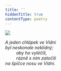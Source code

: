 ```yaml
---
title: ''
hiddenTitle: true
contentType: poetry
---
```


<section>

![](../Images/038.jpg)

_A jeden chlápek ve Vídni  
byl neskonale neklidný;  
         aby ho vyléčili,  
         rázně s ním zatočili  
na špičce nosu ve Vídni._

</section>
